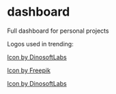 # dashboard
Full dashboard for personal projects

Logos used in trending:

<a href="https://www.freepik.com/icon/cerberus_5873117#fromView=search&term=dog+logo+circle&track=ais&page=1&position=14&uuid=2d4cf62c-9ba9-4aca-9a2d-9f35f6edf2ec">Icon by DinosoftLabs</a>

<a href="https://www.freepik.com/icon/owl_4161628#fromView=search&term=animal+circle&track=ais&page=1&position=3&uuid=b96a18e7-398a-434a-8ffc-42821117623f">Icon by Freepik</a>

<a href="https://www.freepik.com/icon/kangaroo_6138510#fromView=search&term=animal+circle&track=ais&page=1&position=16&uuid=b96a18e7-398a-434a-8ffc-42821117623f">Icon by DinosoftLabs</a>